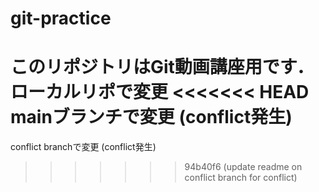 # git-practice
このリポジトリはGit動画講座用です．
ローカルリポで変更
<<<<<<< HEAD
mainブランチで変更 (conflict発生)
=======
conflict branchで変更 (conflict発生)
>>>>>>> 94b40f6 (update readme on conflict branch for conflict)
